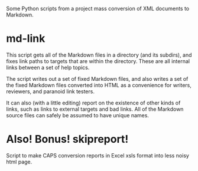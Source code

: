 Some Python scripts from a project mass conversion of XML documents to Markdown.

# md-link

This script gets all of the Markdown files in a directory (and its subdirs), and fixes link paths to targets that are within the directory. These are all internal links between a set of help topics.

The script writes out a set of fixed Markdown files, and also writes a set of the fixed Markdown files converted into HTML as a convenience for writers, reviewers, and paranoid link testers.

It can also (with a little editing) report on the existence of other kinds of links, such as links to external targets and bad links. All of the Markdown source files can safely be assumed to have unique names.

# Also! Bonus! skipreport!

Script to make CAPS conversion reports in Excel xsls format into less noisy html page.

